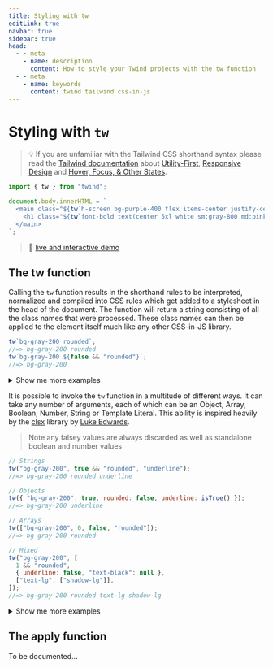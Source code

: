 ```yaml
---
title: Styling with tw
editLink: true
navbar: true
sidebar: true
head:
  - - meta
    - name: description
      content: How to style your Twind projects with the tw function
  - - meta
    - name: keywords
      content: twind tailwind css-in-js
---
```


# Styling with `tw`

> 💡 If you are unfamiliar with the Tailwind CSS shorthand syntax please read the [Tailwind documentation](https://tailwindcss.com/docs) about [Utility-First](https://tailwindcss.com/docs/utility-first), [Responsive Design](https://tailwindcss.com/docs/responsive-design) and [Hover, Focus, & Other States](https://tailwindcss.com/docs/hover-focus-and-other-states).

```js
import { tw } from "twind";

document.body.innerHTML = `
  <main class="${tw`h-screen bg-purple-400 flex items-center justify-center`}">
    <h1 class="${tw`font-bold text(center 5xl white sm:gray-800 md:pink-700)`}">This is Twind!</h1>
  </main>
`;
```

> 🚀 [live and interactive demo](https://esm.codes/#aW1wb3J0IHsgdHcgfSBmcm9tICdodHRwczovL2Nkbi5za3lwYWNrLmRldi90d2luZCcKCmRvY3VtZW50LmJvZHkuaW5uZXJIVE1MID0gYAogIDxtYWluIGNsYXNzPSIke3R3YGgtc2NyZWVuIGJnLXB1cnBsZS00MDAgZmxleCBpdGVtcy1jZW50ZXIganVzdGlmeS1jZW50ZXJgfSI+CiAgICA8aDEgY2xhc3M9IiR7dHdgZm9udC1ib2xkIHRleHQoY2VudGVyIDV4bCB3aGl0ZSBzbTpncmF5LTgwMCBtZDpwaW5rLTcwMClgfSI+VGhpcyBpcyBUd2luZCE8L2gxPgogIDwvbWFpbj4KYA==)

## The tw function

Calling the `tw` function results in the shorthand rules to be interpreted, normalized and compiled into CSS rules which get added to a stylesheet in the head of the document. The function will return a string consisting of all the class names that were processed. These class names can then be applied to the element itself much like any other CSS-in-JS library.

```js
tw`bg-gray-200 rounded`;
//=> bg-gray-200 rounded
tw`bg-gray-200 ${false && "rounded"}`;
//=> bg-gray-200
```

<details><summary>Show me more examples</summary>

```js
tw`bg-gray-200 ${[false && "rounded", "block"]}`;
//=> bg-gray-200 block
tw`bg-gray-200 ${{ rounded: false, underline: isTrue() }}`;
//=> bg-gray-200 underline
tw`bg-${randomColor()}`;
//=> bg-blue-500
tw`hover:${({ tw }) => tw`underline`}`;
//=> hover:underline
tw`bg-${"fuchsia"}) sm:${"underline"} lg:${false && "line-through"} text-${[
  "underline",
  "center",
]} rounded-${{ lg: false, xl: true }})`;
// => bg-fuchsia sm:underline text-underline text-center rounded-xl

tw`text-${"gray"}-100 bg-${"red"}(600 hover:700 ${"focus"}:800)`;
// => text-gray-100 bg-red-600 hover:bg-red-700 focus:bg-red-800
```

</details>

It is possible to invoke the `tw` function in a multitude of different ways. It can take any number of arguments, each of which can be an Object, Array, Boolean, Number, String or Template Literal. This ability is inspired heavily by the [clsx](https://npmjs.com/clsx) library by [Luke Edwards](https://github.com/lukeed).

> Note any falsey values are always discarded as well as standalone boolean and number values

```js
// Strings
tw("bg-gray-200", true && "rounded", "underline");
//=> bg-gray-200 rounded underline

// Objects
tw({ "bg-gray-200": true, rounded: false, underline: isTrue() });
//=> bg-gray-200 underline

// Arrays
tw(["bg-gray-200", 0, false, "rounded"]);
//=> bg-gray-200 rounded

// Mixed
tw("bg-gray-200", [
  1 && "rounded",
  { underline: false, "text-black": null },
  ["text-lg", ["shadow-lg"]],
]);
//=> bg-gray-200 rounded text-lg shadow-lg
```

<details><summary>Show me more examples</summary>

```js
tw({ "bg-gray-200": true }, { rounded: false }, null, { underline: true });
//=> bg-gray-200 underline

tw({ hover: ["bg-red-500", "p-3"] }, "m-1");
// => hover:bg-red-500 hover:p-3 m-1

tw(["bg-gray-200"], ["", 0, false, "rounded"], [["underline"]]);
//=> bg-gray-200 rounded underline

tw({
  sm: ["hover:rounded", "active:rounded-full"],
  md: { rounded: true, hover: "bg-white" },
  lg: {
    "rounded-full": true,
    hover: "bg-white text-black active:(underline shadow)",
  },
});
// sm:hover:rounded sm:active:rounded-full md:rounded md:hover:bg-white lg:rounded-full lg:hover:bg-white lg:hover:text-black lg:hover:active:underline lg:hover:active:shadow
```

</details>

## The apply function

To be documented...
